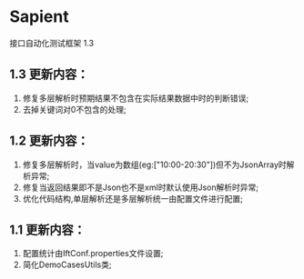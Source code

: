 Sapient
========

接口自动化测试框架 1.3

1.3 更新内容：
-------------------------------
1. 修复多层解析时预期结果不包含在实际结果数据中时的判断错误;
2. 去掉关键词对0不包含的处理;

1.2 更新内容：
-------------------------------
1. 修复多层解析时，当value为数组(eg:["10:00-20:30"])但不为JsonArray时解析异常; 
2. 修复当返回结果即不是Json也不是xml时默认使用Json解析时异常;
3. 优化代码结构,单层解析还是多层解析统一由配置文件进行配置;



1.1 更新内容：
-------------------------------
1. 配置统计由IftConf.properties文件设置;  
2. 简化DemoCasesUtils类;
